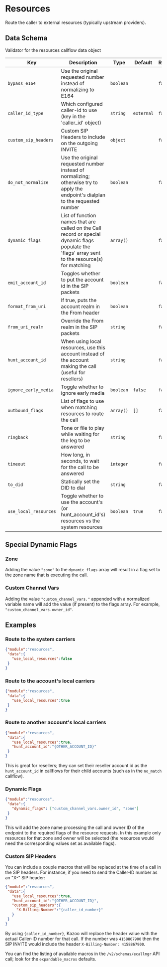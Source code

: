 # Resources

Route the caller to external resources (typically upstream providers).

## Data Schema

Validator for the resources callflow data object

Key | Description | Type | Default | Required
--- | ----------- | ---- | ------- | --------
`bypass_e164` | Use the original requested number instead of normalizing to E164 | `boolean` |   | `false`
`caller_id_type` | Which configured caller-id to use (key in the 'caller_id' object) | `string` | `external` | `false`
`custom_sip_headers` | Custom SIP Headers to include on the outgoing INVITE | `object` |   | `false`
`do_not_normalize` | Use the original requested number instead of normalizing; otherwise try to apply the endpoint's dialplan to the requested number | `boolean` |   | `false`
`dynamic_flags` | List of function names that are called on the Call record or special dynamic flags populate the 'flags' array sent to the resource(s) for matching | `array()` |   | `false`
`emit_account_id` | Toggles whether to put the account id in the SIP packets | `boolean` |   | `false`
`format_from_uri` | If true, puts the account realm in the From header | `boolean` |   | `false`
`from_uri_realm` | Override the From realm in the SIP packets | `string` |   | `false`
`hunt_account_id` | When using local resources, use this account instead of the account making the call (useful for resellers) | `string` |   | `false`
`ignore_early_media` | Toggle whether to ignore early media | `boolean` | `false` | `false`
`outbound_flags` | List of flags to use when matching resources to route the call | `array()` | `[]` | `false`
`ringback` | Tone or file to play while waiting for the leg to be answered | `string` |   | `false`
`timeout` | How long, in seconds, to wait for the call to be answered | `integer` |   | `false`
`to_did` | Statically set the DID to dial | `string` |   | `false`
`use_local_resources` | Toggle whether to use the account's (or hunt_account_id's) resources vs the system resources | `boolean` | `true` | `false`

## Special Dynamic Flags

### Zone
Adding the value `"zone"` to the `dynamic_flags` array will result in a flag set to the zone name that is executing the call.

### Custom Channel Vars
Adding the value `"custom_channel_vars."` appended with a normalized variable name will add the value (if present) to the flags array.  For example, `"custom_channel_vars.owner_id"`.

## Examples

### Route to the system carriers

```json
{"module":"resources",
 "data":{
   "use_local_resources":false
 }
}
```

### Route to the account's local carriers

```json
{"module":"resources",
 "data":{
   "use_local_resources":true
 }
}
```

### Route to another account's local carriers

```json
{"module":"resources",
 "data":{
   "use_local_resources":true,
   "hunt_account_id":"{OTHER_ACCOUNT_ID}"
 }
}
```

This is great for resellers; they can set their reseller account id as the `hunt_account_id` in callflows for their child accounts (such as in the `no_match` callflow).

### Dynamic Flags

```json
{"module":"resources",
 "data":{
   "dynamic_flags": ["custom_channel_vars.owner_id", "zone"]
 }
}
```

This will add the zone name processing the call and owner ID of the endpoint to the required flags of the resource requests.  In this example only resources for that zone and owner will be selected (the resources would need the corresponding values set as available flags).

### Custom SIP Headers

You can include a couple macros that will be replaced at the time of a call in the SIP headers. For instance, if you need to send the Caller-ID number as an "X-" SIP header:

```json
{"module":"resources",
 "data":{
   "use_local_resources":true,
   "hunt_account_id":"{OTHER_ACCOUNT_ID}",
   "custom_sip_headers":{
     "X-Billing-Number":"{caller_id_number}"
   }
 }
}
```

By using `{caller_id_number}`, Kazoo will replace the header value with the actual Caller-ID number for that call. If the number was `4158867900` then the SIP INVITE would include the header `X-Billing-Number: 4158867900`.

You can find the listing of available macros in the `/v2/schemas/ecallmgr` API call; look for the `expandable_macros` defaults.
